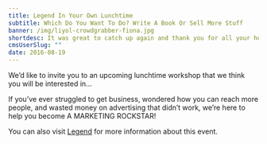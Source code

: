 ```yaml
---
title: Legend In Your Own Lunchtime
subtitle: Which Do You Want To Do? Write A Book Or Sell More Stuff
banner: /img/liyol-crowdgrabber-fiona.jpg
shortdesc: It was great to catch up again and thank you for all your help and support.
cmsUserSlug: ""
date: 2016-08-19 
---
```


We’d like to invite you to an upcoming lunchtime workshop that we think you will be interested in…

If you’ve ever struggled to get business, wondered how you can reach more people, and wasted money on advertising that didn’t work, we’re here to help you become A MARKETING ROCKSTAR!

You can also visit [Legend](http://thescottishspeechcoach.co.uk/legend/) for more information about this event.

  